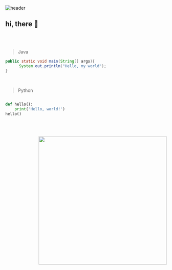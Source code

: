 ![header](https://capsule-render.vercel.app/api?type=waving&color=auto&height=300&section=header&text=Hello%World&fontSize=90&animation=twinkling)


 ## hi, there 👋
 
<br/><br/>

> Java
```java
public static void main(String[] args){
      System.out.println("Hello, my world");
}
```
<br/>

>Python
```Python

def hello():
    print('Hello, world!')
hello()

```

<br/>
<br/>

<tr >
 <td><td/>
 <td><p align="right">
  <img width="400" src="![Renee's GitHub stats](https://github-readme-stats.vercel.app/api?username=Renee&show_icons=true&theme=merko)" /></p>
   <td/>
<tr/>
<br/>




<!--
![Renee's GitHub stats](https://github-readme-stats.vercel.app/api?username=Renee&show_icons=true&theme=merko)



https://excited-hyun.tistory.com/132


* html/css/javascript
* java
* jsp
* spring
* -->

<!--
**ReneeKang/ReneeKang** is a ✨ _special_ ✨ repository because its `README.md` (this file) appears on your GitHub profile.

Here are some ideas to get you started:

- 🔭 I’m currently working on ...
- 🌱 I’m currently learning ...
- 👯 I’m looking to collaborate on ...
- 🤔 I’m looking for help with ...
- 💬 Ask me about ...
- 📫 How to reach me: ...
- 😄 Pronouns: ...
- ⚡ Fun fact: ...
-->
